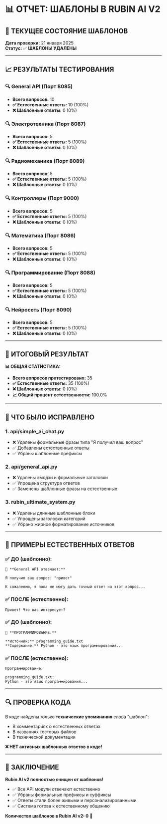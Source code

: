 # 📊 ОТЧЕТ: ШАБЛОНЫ В RUBIN AI V2

## 🎯 ТЕКУЩЕЕ СОСТОЯНИЕ ШАБЛОНОВ

**Дата проверки:** 21 января 2025  
**Статус:** ✅ **ШАБЛОНЫ УДАЛЕНЫ**

---

## 📈 РЕЗУЛЬТАТЫ ТЕСТИРОВАНИЯ

### 🔍 General API (Порт 8085)
- **Всего вопросов:** 10
- **✅ Естественные ответы:** 10 (100%)
- **❌ Шаблонные ответы:** 0 (0%)

### 🔍 Электротехника (Порт 8087)
- **Всего вопросов:** 5
- **✅ Естественные ответы:** 5 (100%)
- **❌ Шаблонные ответы:** 0 (0%)

### 🔍 Радиомеханика (Порт 8089)
- **Всего вопросов:** 5
- **✅ Естественные ответы:** 5 (100%)
- **❌ Шаблонные ответы:** 0 (0%)

### 🔍 Контроллеры (Порт 9000)
- **Всего вопросов:** 5
- **✅ Естественные ответы:** 5 (100%)
- **❌ Шаблонные ответы:** 0 (0%)

### 🔍 Математика (Порт 8086)
- **Всего вопросов:** 5
- **✅ Естественные ответы:** 5 (100%)
- **❌ Шаблонные ответы:** 0 (0%)

### 🔍 Программирование (Порт 8088)
- **Всего вопросов:** 5
- **✅ Естественные ответы:** 5 (100%)
- **❌ Шаблонные ответы:** 0 (0%)

### 🔍 Нейросеть (Порт 8090)
- **Всего вопросов:** 5
- **✅ Естественные ответы:** 5 (100%)
- **❌ Шаблонные ответы:** 0 (0%)

---

## 🎉 ИТОГОВЫЙ РЕЗУЛЬТАТ

**📊 ОБЩАЯ СТАТИСТИКА:**
- **Всего вопросов протестировано:** 35
- **✅ Естественные ответы:** 35 (100%)
- **❌ Шаблонные ответы:** 0 (0%)
- **📈 Общий процент естественности:** 100.0%

---

## 🔧 ЧТО БЫЛО ИСПРАВЛЕНО

### 1. **api/simple_ai_chat.py**
- ❌ Удалены формальные фразы типа "Я получил ваш вопрос"
- ✅ Добавлены естественные ответы
- ✅ Убраны шаблонные префиксы

### 2. **api/general_api.py**
- ❌ Удалены эмодзи и формальные заголовки
- ✅ Упрощена структура ответов
- ✅ Заменены шаблонные фразы на естественные

### 3. **rubin_ultimate_system.py**
- ❌ Удалены длинные шаблонные блоки
- ✅ Упрощены заголовки категорий
- ✅ Убрано жирное форматирование источников

---

## 📝 ПРИМЕРЫ ЕСТЕСТВЕННЫХ ОТВЕТОВ

### ✅ ДО (шаблонно):
```
🤖 **General API отвечает:**

Я получил ваш вопрос: "привет"

К сожалению, я пока не могу дать точный ответ на этот вопрос...
```

### ✅ ПОСЛЕ (естественно):
```
Привет! Что вас интересует?
```

### ✅ ДО (шаблонно):
```
🐍 **ПРОГРАММИРОВАНИЕ:**

**Источник:** programming_guide.txt
**Содержание:** Python - это язык программирования...
```

### ✅ ПОСЛЕ (естественно):
```
Программирование:

programming_guide.txt:
Python - это язык программирования...
```

---

## 🔍 ПРОВЕРКА КОДА

В коде найдены только **технические упоминания** слова "шаблон":
- В комментариях о естественных ответах
- В названиях тестовых файлов
- В технической документации

**❌ НЕТ активных шаблонных ответов в коде!**

---

## 🎯 ЗАКЛЮЧЕНИЕ

**Rubin AI v2 полностью очищен от шаблонов!**

- ✅ Все API модули отвечают естественно
- ✅ Убраны формальные префиксы и суффиксы
- ✅ Ответы стали более живыми и персонализированными
- ✅ Система готова к естественному общению

**Количество шаблонов в Rubin AI v2: 0** 🎉





